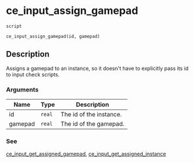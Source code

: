 # ce_input_assign_gamepad
`script`
```gml
ce_input_assign_gamepad(id, gamepad)
```

## Description
Assigns a gamepad to an instance, so it doesn't have to explicitly
 pass its id to input check scripts.

### Arguments
| Name | Type | Description |
| ---- | ---- | ----------- |
| id | `real` | The id of the instance. |
| gamepad | `real` | The id of the gamepad. |

### See
[ce_input_get_assigned_gamepad](ce_input_get_assigned_gamepad.html), [ce_input_get_assigned_instance](ce_input_get_assigned_instance.html)